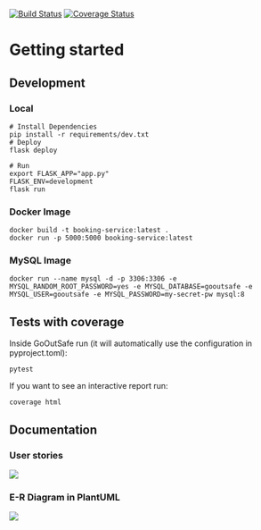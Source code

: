 [![Build Status](https://travis-ci.org/Squad002/booking-service.svg?branch=main)](https://travis-ci.org/Squad002/booking-service)
[![Coverage Status](https://coveralls.io/repos/github/Squad002/bookingservice/badge.svg?branch=main)](https://coveralls.io/github/Squad002/booking-service?branch=main)
# Getting started

## Development
### Local
    # Install Dependencies
    pip install -r requirements/dev.txt
    # Deploy
    flask deploy
    
    # Run 
    export FLASK_APP="app.py"
    FLASK_ENV=development
    flask run

### Docker Image
    docker build -t booking-service:latest . 
    docker run -p 5000:5000 booking-service:latest

### MySQL Image
    docker run --name mysql -d -p 3306:3306 -e MYSQL_RANDOM_ROOT_PASSWORD=yes -e MYSQL_DATABASE=gooutsafe -e MYSQL_USER=gooutsafe -e MYSQL_PASSWORD=my-secret-pw mysql:8

## Tests with coverage
Inside GoOutSafe run (it will automatically use the configuration in pyproject.toml):

    pytest

If you want to see an interactive report run:

    coverage html

## Documentation
### User stories
![](docs/user-stories.png)

### E-R Diagram in PlantUML
![](docs/plantUML-er.png)

